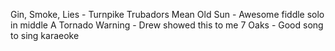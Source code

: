 Gin, Smoke, Lies - Turnpike Trubadors
Mean Old Sun - Awesome fiddle solo in middle
A Tornado Warning - Drew showed this to me
7 Oaks - Good song to sing karaeoke
